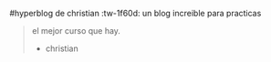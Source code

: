 #hyperblog de christian :tw-1f60d:
un blog increible para practicas
>el mejor curso que hay.
> - christian 